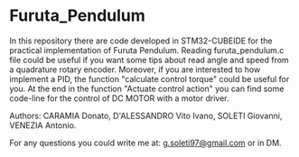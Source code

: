 # Furuta_Pendulum
In this repository there are code developed in STM32-CUBEIDE for the practical implementation of Furuta Pendulum.
Reading furuta_pendulum.c file could be useful if you want some tips about read angle and speed from a quadrature rotary encoder.
Moreover, if you are interested to how implement a PID, the function "calculate control torque" could be useful for you. At the end in the function
"Actuate control action" you can find some code-line for the control of DC MOTOR with a motor driver. 

Authors:
CARAMIA Donato, D'ALESSANDRO Vito Ivano, SOLETI Giovanni, VENEZIA Antonio.

For any questions you could write me at: g.soleti97@gmail.com or in DM.

